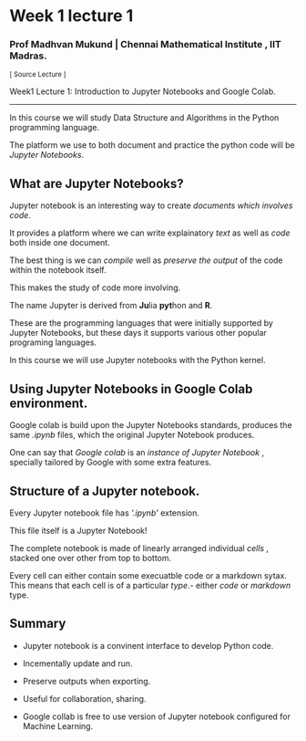 # Week 1 lecture 1

### Prof Madhvan Mukund | Chennai Mathematical Institute , IIT Madras.

<sup>[ Source Lecture ]</sup> 

Week1 Lecture 1: Introduction to Jupyter Notebooks and Google Colab.
<hr>

In this course we will study Data Structure and Algorithms in the Python programming language. 

The platform we use to both document and practice the python code will be *Jupyter Notebooks*.


## What are Jupyter Notebooks?

Jupyter notebook is an interesting way to create *documents which involves code*.

It provides a platform where we can write explainatory *text* as well as *code* both inside one document. 

The best thing is we can *compile* well as *preserve the output*  of the code within the notebook itself.

This makes the study of code more involving.

The name Jupyter is derived from **Ju**lia **pyt**hon and **R**.

These are the programming languages that were initially supported by Jupyter Notebooks, but these days it supports various other popular programing languages.

In this course we will use Jupyter notebooks with the Python kernel.


## Using Jupyter Notebooks in Google Colab environment.

Google colab is build upon the Jupyter Notebooks standards, produces the same *.ipynb* files, which the original Jupyter Notebook produces.

One can say that *Google colab* is an *instance of Jupyter Notebook* , specially tailored by Google with some extra features.

## Structure of a Jupyter notebook.

Every Jupyter notebook file has  *'.ipynb'* extension.

This file itself is a Jupyter Notebook!

The complete notebook is made of linearly arranged individual *cells* , stacked one over other from top to bottom.

Every cell can either contain some execuatble code or a markdown sytax. This means that each cell is of a particular  *type*.- either *code* or *markdown* type.

## Summary

- Jupyter notebook is a convinent interface to develop Python code.

- Incementally update and run.

- Preserve outputs when exporting.

- Useful for collaboration, sharing.

- Google collab is free to use version of Jupyter notebook configured for Machine Learning.
